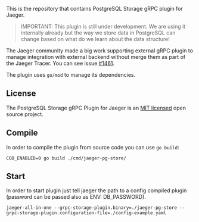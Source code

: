 This is the repository that contains PostgreSQL Storage gRPC plugin for Jaeger.

> IMPORTANT: This plugin is still under development. We are using it internally
> already but the way we store data in PostgreSQL can change based on what do we
> learn about the data structure!

The Jaeger community made a big work supporting external gRPC plugin to manage
integration with external backend without merge them as part of the Jaeger
Tracer. You can see issue [#1461](https://github.com/jaegertracing/jaeger/pull/1461).

The plugin uses `go/mod` to manage its dependencies.

## License

The PostgreSQL Storage gRPC Plugin for Jaeger is an [MIT licensed](LICENSE) open source project.

## Compile
In order to compile the plugin from source code you can use `go build`:

```
CGO_ENABLED=0 go build ./cmd/jaeger-pg-store/
```

## Start
In order to start plugin just tell jaeger the path to a config compiled plugin (password can be passed also as ENV: DB_PASSWORD).

```
jaeger-all-in-one --grpc-storage-plugin.binary=./jaeger-pg-store --grpc-storage-plugin.configuration-file=./config-example.yaml
```
